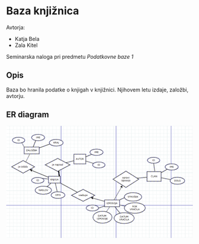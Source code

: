 # Baza knjižnica

Avtorja:
* Katja Bela
* Zala Kitel

Seminarska naloga pri predmetu *Podatkovne baze 1*

## Opis

Baza bo hranila podatke o knjigah v knjižnici. Njihovem letu izdaje, založbi, avtorju.

## ER diagram

![ER diagram](knjiznica.PNG)
